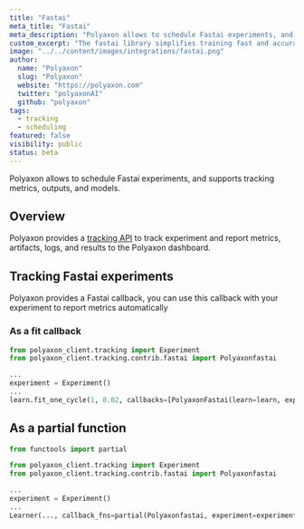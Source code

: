 ```yaml
---
title: "Fastai"
meta_title: "Fastai"
meta_description: "Polyaxon allows to schedule Fastai experiments, and supports tracking metrics, outputs, and models natively."
custom_excerpt: "The fastai library simplifies training fast and accurate neural nets using modern best practices."
image: "../../content/images/integrations/fastai.png"
author:
  name: "Polyaxon"
  slug: "Polyaxon"
  website: "https://polyaxon.com"
  twitter: "polyaxonAI"
  github: "polyaxon"
tags: 
  - tracking
  - scheduling
featured: false
visibility: public
status: beta
---
```


Polyaxon allows to schedule Fastai experiments, and supports tracking metrics, outputs, and models.

## Overview

Polyaxon provides a [tracking API](/references/polyaxon-tracking-api/) to track experiment and report metrics, artifacts, logs, and results to the Polyaxon dashboard.

## Tracking Fastai experiments

Polyaxon provides a Fastai callback, you can use this callback with your experiment to report metrics automatically

### As a fit callback

```python
from polyaxon_client.tracking import Experiment
from polyaxon_client.tracking.contrib.fastai import Polyaxonfastai

...
experiment = Experiment()
...
learn.fit_one_cycle(1, 0.02, callbacks=[PolyaxonFastai(learn=learn, experiment=experiment, monitor='accuracy')])
```

## As a partial function

```python
from functools import partial

from polyaxon_client.tracking import Experiment
from polyaxon_client.tracking.contrib.fastai import Polyaxonfastai

...
experiment = Experiment()
...
Learner(..., callback_fns=partial(Polyaxonfastai, experiment=experiment, ...), ...)
```
